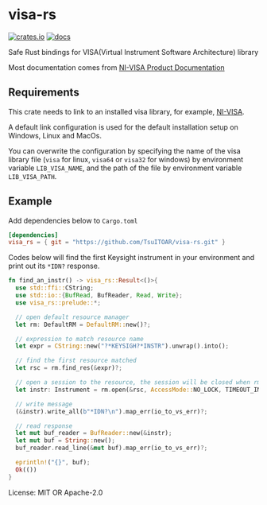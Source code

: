 ﻿# visa-rs

[![crates.io](https://img.shields.io/crates/v/visa-rs.svg)](https://crates.io/crates/visa-rs)
[![docs](https://docs.rs/visa-rs/badge.svg)](https://docs.rs/visa-rs)

Safe Rust bindings for VISA(Virtual Instrument Software Architecture) library

Most documentation comes from [NI-VISA Product Documentation](https://www.ni.com/docs/en-US/bundle/ni-visa-20.0/page/ni-visa/help_file_title.html)

## Requirements

This crate needs to link to an installed visa library, for example, [NI-VISA](https://www.ni.com/en-us/support/downloads/drivers/download.ni-visa.html).

A default link configuration is used for the default installation setup on Windows, Linux and MacOs.  

You can overwrite the configuration by specifying the name of the visa library file (`visa` for linux, `visa64` or `visa32` for windows) by environment variable `LIB_VISA_NAME`, and the path of the file by environment variable `LIB_VISA_PATH`.

## Example

Add dependencies below to `Cargo.toml`

```toml
[dependencies]
visa_rs = { git = "https://github.com/TsuITOAR/visa-rs.git" }
```

Codes below will find the first Keysight instrument in your environment and print out its `*IDN?` response.

```rust
fn find_an_instr() -> visa_rs::Result<()>{
  use std::ffi::CString;
  use std::io::{BufRead, BufReader, Read, Write};
  use visa_rs::prelude::*;

  // open default resource manager
  let rm: DefaultRM = DefaultRM::new()?;

  // expression to match resource name
  let expr = CString::new("?*KEYSIGH?*INSTR").unwrap().into();

  // find the first resource matched
  let rsc = rm.find_res(&expr)?;

  // open a session to the resource, the session will be closed when rm is dropped
  let instr: Instrument = rm.open(&rsc, AccessMode::NO_LOCK, TIMEOUT_IMMEDIATE)?;

  // write message
  (&instr).write_all(b"*IDN?\n").map_err(io_to_vs_err)?;

  // read response
  let mut buf_reader = BufReader::new(&instr);
  let mut buf = String::new();
  buf_reader.read_line(&mut buf).map_err(io_to_vs_err)?;

  eprintln!("{}", buf);
  Ok(())
}
```

License: MIT OR Apache-2.0
